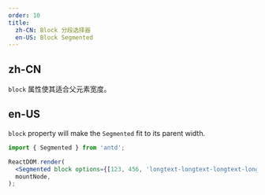 ```yaml
---
order: 10
title:
  zh-CN: Block 分段选择器
  en-US: Block Segmented
---
```


## zh-CN

`block` 属性使其适合父元素宽度。

## en-US

`block` property will make the `Segmented` fit to its parent width.

```jsx
import { Segmented } from 'antd';

ReactDOM.render(
  <Segmented block options={[123, 456, 'longtext-longtext-longtext-longtext']} />,
  mountNode,
);
```
